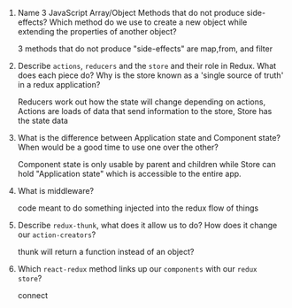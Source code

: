 1.  Name 3 JavaScript Array/Object Methods that do not produce side-effects? Which method do we use to create a new object while extending the properties of another object?

	3 methods that do not produce "side-effects" are map,from, and filter

1.  Describe `actions`, `reducers` and the `store` and their role in Redux. What does each piece do? Why is the store known as a 'single source of truth' in a redux application?

	Reducers work out how the state will change depending on actions, Actions are loads of data that send information to the store, Store has the state data

1.  What is the difference between Application state and Component state? When would be a good time to use one over the other?

	Component state is only usable by parent and children while Store can hold "Application state" which is accessible to the entire app.

1.  What is middleware?

	code meant to do something injected into the redux flow of things

1.  Describe `redux-thunk`, what does it allow us to do? How does it change our `action-creators`?

	thunk will return a function instead of an object?

1.  Which `react-redux` method links up our `components` with our `redux store`?

	connect
